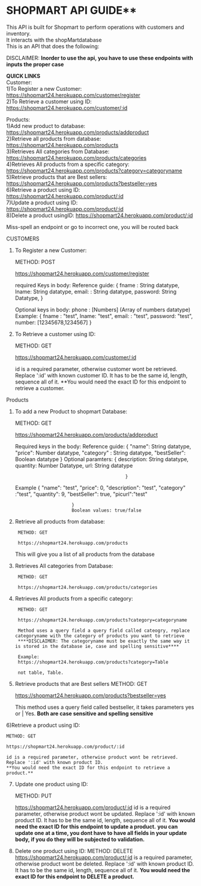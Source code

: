 <h1>SHOPMART API GUIDE** </h1>
This API is built for Shopmart to perform operations with customers and inventory.<br />
It interacts with the shopMartdatabase<br />
This is an API that does the following: <br />

DISCLAIMER: **Inorder to use the api, you have to use these endpoints with inputs the proper case**


**QUICK LINKS**<br />
Customer:<br />
1)To Register a new Customer: https://shopmart24.herokuapp.com/customer/register<br />
2)To Retrieve a customer using ID: https://shopmart24.herokuapp.com/customer/:id<br />

Products:<br />
1)Add new product to database: https://shopmart24.herokuapp.com/products/addproduct<br />
2)Retrieve all products from database: https://shopmart24.herokuapp.com/products<br />
3)Retrieves All categories from Database: https://shopmart24.herokuapp.com/products/categories<br />
4)Retrieves All products from a specific category: https://shopmart24.herokuapp.com/products?category=categoryname<br />
5)Retrieve products that are Best sellers: https://shopmart24.herokuapp.com/products?bestseller=yes<br />
6)Retrieve a product using ID:  https://shopmart24.herokuapp.com/product/:id<br />
7)Update a product using ID: https://shopmart24.herokuapp.com/product/:id<br />
8)Delete a product usingID: https://shopmart24.herokuapp.com/product/:id<br />

Miss-spell an endpoint or go to incorrect one, you will be routed back


CUSTOMERS
1) To Register a new Customer: 
    
    METHOD: POST

    https://shopmart24.herokuapp.com/customer/register

    required Keys in body: 
      Reference guide:
                        {
                            fname : String datatype, 
                            lname: String datatype,
                            email: : String datatype, 
                            password: String Datatype,
                                                         }
            

    Optional keys in body:          phone : [Numbers] 
                                (Array of numbers datatype) 
    Example:
                {
                    fname : "test", 
                    lname: "test",
                    email: : "test",
                    password: "test",
                    number:  [12345678,1234567]
                                                  }

2) To Retrieve a customer using ID:
    
    METHOD: GET

    https://shopmart24.herokuapp.com/customer/:id

    id is a required parameter, otherwise customer wont be retrieved.
    Replace ':id' with known customer ID. It has to be the same id, length, sequence all of it.
    **You would need the exact ID for this endpoint to retrieve a customer.

Products

1) To add a new Product to shopmart Database:
    
    METHOD: GET

    https://shopmart24.herokuapp.com/products/addproduct
  

    Required keys in the body:
    Reference guide:
                        {
                            "name": String datatype,
                            "price": Number datatype,
                            "category" : String datatype,
                            "bestSeller": Boolean datatype 
                                                               }
    Optional paramters:
                {
                    description: String datatype,
                    quantity: Number Datatype,
                    url: String datatype

                                                }
                  

    Example
                {
                        "name": "test", 
                        "price": 0,
                        "description": "test", 
                        "category" :"test", 
                        "quantity": 9,
                        "bestSeller": true, 
                        "picurl":"test" 

                            }
                            Boolean values: true/false
2) Retrieve all products from database:
      
        METHOD: GET

        https://shopmart24.herokuapp.com/products
    
    
    This will give you a list of all products from the database



3) Retrieves All categories from Database:
        
        METHOD: GET

        https://shopmart24.herokuapp.com/products/categories

4) Retrieves All products from a specific category:
    
        METHOD: GET
        
        https://shopmart24.herokuapp.com/products?category=categoryname

        Method uses a query field a query field called cateogry, replace categoryname with the category of products you want to retrieve
        ****DISCLAIMER: The categoryname must be exactly the same way it is stored in the database ie, case and spelling sensitive****

        Example:
        https://shopmart24.herokuapp.com/products?category=Table

        not table, Table.

5) Retrieve products that are Best sellers
    METHOD: GET
    
    https://shopmart24.herokuapp.com/products?bestseller=yes


    This method uses a query field called bestseller, it takes parameters yes or | Yes.
    **Both are case sensitive and spelling sensitive**


6)Retrieve a product using ID:
    
    METHOD: GET

    https://shopmart24.herokuapp.com/product/:id

    id is a required parameter, otherwise product wont be retrieved.
    Replace ':id' with known product ID.
    **You would need the exact ID for this endpoint to retrieve a product.**


7) Update one product using ID:
    
    METHOD: PUT

    https://shopmart24.herokuapp.com/product/:id
    id is a required parameter, otherwise product wont be updated.
    Replace ':id' with known product ID. It has to be the same id, length, sequence all of it.
    **You would need the exact ID for this endpoint to update a product.**
    **you can update one at a time, you dont have to have all fields in your update body, if you do they will be subjected to validation.**


8) Delete one product using ID:
     METHOD: DELETE
        https://shopmart24.herokuapp.com/product/:id
 is a required parameter, otherwise product wont be deleted.
    Replace ':id' with known product ID. It has to be the same id, length, sequence all of it.
    **You would need the exact ID for this endpoint to DELETE a product.**
 

